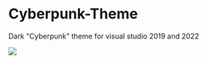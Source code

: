 # Cyberpunk-Theme

Dark "Cyberpunk" theme for visual studio 2019 and 2022

<img src="https://github.com/T0uchM3/Cyberpunk-Theme/blob/master/Cyberpunk%20Theme/preview2.png">
